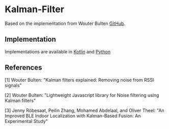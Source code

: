 # Kalman-Filter

Based on the implementation from Wouter Bulten [GitHub](https://github.com/wouterbulten/kalmanjs).

## Implementation
Implementations are available in [Kotlin](https://github.com/christianb/Kalman-Filter/blob/master/KalmanFilter.kt) and [Python](https://github.com/christianb/Kalman-Filter/blob/master/kalman_filter.py)

## References
[1] Wouter Bulten: "Kalman filters explained: Removing noise from RSSI signals"

[2] Wouter Bulten: "Lightweight Javascript library for Noise filtering using Kalman filters"

[3] Jenny Röbesaat, Peilin Zhang, Mohamed Abdelaal, and Oliver Theel: "An Improved BLE Indoor Localization with Kalman-Based Fusion: An Experimental Study"
